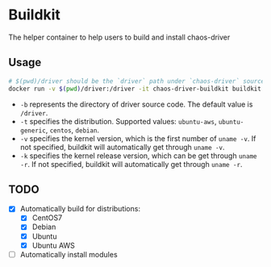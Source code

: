 # Buildkit

The helper container to help users to build and install chaos-driver

## Usage

```bash
# $(pwd)/driver should be the `driver` path under `chaos-driver` source code
docker run -v $(pwd)/driver:/driver -it chaos-driver-buildkit buildkit -t ubuntu-generic -v 170 -k 4.15.0-162-generic
```

- `-b` represents the directory of driver source code. The default value is `/driver`.
- `-t` specifies the distribution. Supported values: `ubuntu-aws`, `ubuntu-generic`, `centos`, `debian`.
- `-v` specifies the kernel version, which is the first number of `uname -v`. If not specified, buildkit will automatically get through `uname -v`.
- `-k` specifies the kernel release version, which can be get through `uname -r`. If not specified, buildkit will automatically get through `uname -r`.

## TODO

- [x] Automatically build for distributions:
    - [x] CentOS7
    - [x] Debian
    - [x] Ubuntu
    - [x] Ubuntu AWS
- [ ] Automatically install modules
